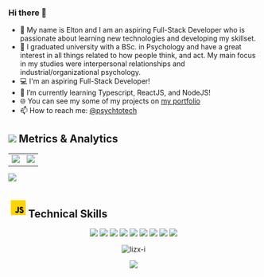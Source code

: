 ### Hi there 👋
- 🔭 My name is Elton and I am an aspiring Full-Stack Developer who is passionate about learning new technologies and developing my skillset.
- 🙆‍ I graduated university with a BSc. in Psychology and have a great interest in all things related to how people think, and act. My main focus in my studies were interpersonal relationships and industrial/organizational psychology.
- 💻 I'm an aspiring Full-Stack Developer!
- 🌱 I’m currently learning Typescript, ReactJS, and NodeJS!
- 🌐 You can see my some of my projects on [my portfolio](https://github.com/eltonbautista?tab=repositories)
- 📫 How to reach me: [@psychtotech](https://twitter.com/psychtotech)

<h2 align="left"><img src="https://img.icons8.com/external-itim2101-lineal-color-itim2101/50/000000/external-statistics-network-technology-itim2101-lineal-color-itim2101.png" height=30px> Metrics & Analytics</h2>
<div align="center">
<table>
<tr>
<td width="50%">
<img src="https://github-readme-streak-stats.herokuapp.com/?user=eltonbautista&hide_border=true&background=FFFFFF00&fire=3C005A&currStreakLabel=3C005A&ring=3C005A&currStreakNum=3C005A&sideNums=3C005A&sideLabels=3C005A&dates=999c9e&stroke=3C005A">
</td>
<td width="50%">
<img width="100%" src="https://github-readme-stats.vercel.app/api?username=eltonbautista&bg_color=FFFFFF00&hide_border=true&text_color=3C005A&title_color=3C005A&include_all_commits=true&count_private=true">
</table>
</div>
<img src="https://activity-graph.herokuapp.com/graph?username=eltonbautista&bg_color=FFFFFF00&color=3C005A&line=3C005A&point=999c9e&hide_border=true&title_color=">
  
  
<h2 align="left"><img src="https://github.com/eltonbautista/eltonbautista/blob/main/icons8-javascript.gif" height=40px width=40px>Technical Skills</h2>
<p align="center">
<img src="https://img.shields.io/badge/HTML5-3C005A?style=for-the-badge&logo=html5&logoColor=white" height=30>
<img src="https://img.shields.io/badge/CSS3-3C005A?style=for-the-badge&logo=css3&logoColor=white" height=30>
<img src="https://img.shields.io/badge/JavaScript-3C005A?style=for-the-badge&logo=javascript&logoColor=white" height=30>
<img src="https://img.shields.io/badge/Typescript-3C005A?style=for-the-badge&logo=typescript&logoColor=white" height=30>
<img src="https://img.shields.io/badge/Firebase-3C005A?style=for-the-badge&logo=firebase&logoColor=white" height=30>
<!-- <img src="https://img.shields.io/badge/MongoDB-3C005A?style=for-the-badge&logo=mongodb&logoColor=white" height=30> -->
<!-- <img src="https://img.shields.io/badge/Express.js-3C005A?style=for-the-badge&logo=express&logoColor=white" height=30> -->
<img src="https://img.shields.io/badge/React.js-3C005A?style=for-the-badge&logo=react&logoColor=white" height=30>
<img src="https://img.shields.io/badge/Jest-3C005A?style=for-the-badge&logo=jest&logoColor=white" height=30>
 <img src="https://img.shields.io/badge/npm-3C005A?style=for-the-badge&logo=npm&logoColor=white" height=30>
<img src="https://img.shields.io/badge/Node.js-3C005A?style=for-the-badge&logo=nodedotjs&logoColor=white" height=30>
<!-- <img src="https://img.shields.io/badge/GIT-3C005A?style=for-the-badge&logo=git&logoColor=white" height=30> -->
</p>

<p align="center"> <img src="https://komarev.com/ghpvc/?username=eltonbautista&label=Profile%20views&color=3C005A&style=for-the-badge&logo=profile&logoColor=white_" alt="lizx-i" /> </p>

<p align="center"> <img src="https://github-readme-stats.vercel.app/api/wakatime?username=eltonbautista&v=2" height=250 >
  
</p>


  
<!--
**eltonbautista/eltonbautista** is a ✨ _special_ ✨ repository because its `README.md` (this file) appears on your GitHub profile.
